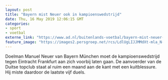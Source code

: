 ```yaml
---
layout: post
title: "Bayern mist Neuer ook in kampioenswedstrijd"
date: Thu, 16 May 2019 12:06:15 GMT
categories: 
- sport 
- voetbal 
externe_link: "https://www.ad.nl/buitenlands-voetbal/bayern-mist-neuer-ook-in-kampioenswedstrijd~a06e745c/"
feature_image: "https://images2.persgroep.net/rcs/LdlUgLIJJMMdXt-mla_N-bBxATg/diocontent/147467229/_fitwidth/400/?appId=21791a8992982cd8da851550a453bd7f&quality=0.7"
---
```


Doelman Manuel Neuer van Bayern München moet de kampioenswedstrijd tegen Eintracht Frankfurt aan zich voorbij laten gaan. De aanvoerder van de Duitse topclub staat al ruim een maand aan de kant met een kuitblessure. Hij miste daardoor de laatste vijf duels.
